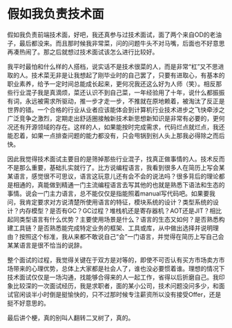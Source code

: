 # 假如我负责技术面

假如我负责前端技术面，好吧，我还真参与过技术面试，面了两个来自OD的老油子，最后都没来。而且那时候我非常菜，问的问题牛头不对马嘴，后面也不好意思再凑热闹了。那之后就想过技术面试该怎么进行比较好。

我平时最怕和什么样的人搭档，说实话不是技术很菜的人，而是非常“杠”又不思进取的人。技术菜无非是让我想起了刚毕业时的自己罢了，只要有进取心，有基本的职业素养，给予一定时间总能成长起来，更何况我还这么好为人师（笑）。相反那些行业混子我是真滴烦，菜还认识不到自己菜，一年经验用了十年，说什么都振振有词，永远被需求所驱动，推一步才走一步，不推就在原地赖着，被淘汰了反正是世界的错。一个合格的行业从业者应该能体会到计算机行业技术进步之飞快牵涉之广泛竞争之激烈，定期走出舒适圈接触新技术新思想新知识是非常有必要的，更何况还有开源领域的存在。这样的人，如果能按时完成需求，代码烂点就烂点，我还能忍着，如果一点排查问题的能力都没有，只会甩锅到别人头上那我必得除之而后快。

因此我觉得技术面试主要目的是筛掉那些行业混子，找真正做事情的人。技术反而不是那么重要，基础扎实就行了。比方说编程语言，我看到很多人在简历上写会某某语言，感觉很不可思议，语言这玩意儿还有会不会的说法吗？很多背后的理论都是相通的，真能做到精通一门主流编程语言去写其他的也就是熟悉下语法和生态的事情。说会一门主力语言，总不能仅仅是指能照着manual写代码吧。如果要我问，我肯定要求对方说清楚所使用语言的特征，模块系统的设计？类型系统的设计？内存模型？是否有GC？GC过程？堆栈机还是寄存器机？AOT还是JIT？相比起同类型语言有什么优势？主要使用场景是什么？语言的生态又如何？是否熟悉构建工具链？是否熟悉能完成特定业务的框架、工具或库，从中做出选择并说明理由？按照这个标准，我从来都不敢说自己“会”一门语言，并觉得在简历上写自己会某某语言是很不恰当的说辞。

整个面试的过程，我觉得关键在于双方是对等的，即使不可否认有买方市场卖方市场带来的心理优势，总体上大家都是社会人了，谁也没必要惯着谁。理想的情况下技术面试仅仅是一场沟通，找能够合得来的人一起工作，省得以后折磨自己。我印象比较深的一次面试经历，我是求职者，面的某小公司，技术问题没问多少，和面试官闲谈半小时倒是挺愉快的，只不过那时候专注薪资所以没有接受Offer，还是挺不好意思的。

最后讲个梗，真的别叫人翻转二叉树了，真的。
